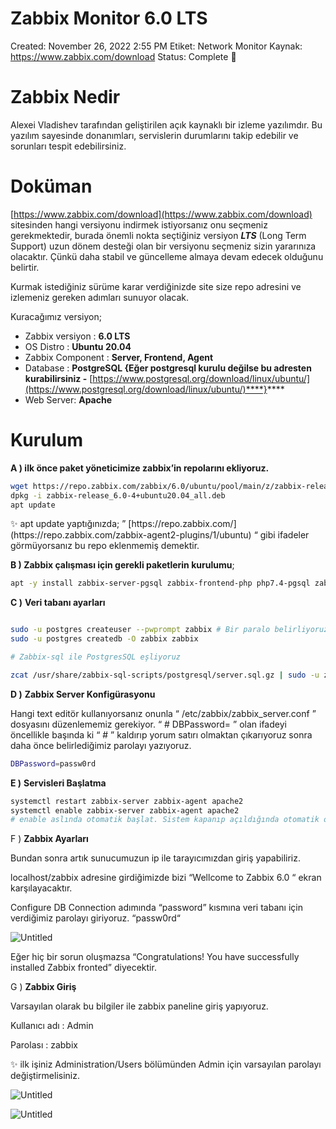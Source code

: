 # Zabbix Monitor 6.0 LTS

Created: November 26, 2022 2:55 PM
Etiket: Network Monitor
Kaynak: https://www.zabbix.com/download
Status: Complete 🙌

# Zabbix Nedir

Alexei Vladishev tarafından geliştirilen açık kaynaklı bir izleme yazılımdır. Bu yazılım sayesinde donanımları, servislerin durumlarını takip edebilir ve sorunları tespit edebilirsiniz.

# Doküman

[https://www.zabbix.com/download](https://www.zabbix.com/download) sitesinden hangi versiyonu indirmek istiyorsanız onu seçmeniz gerekmektedir, burada önemli nokta seçtiğiniz versiyon ***LTS*** (Long Term Support) uzun dönem desteği olan bir versiyonu seçmeniz sizin yararınıza olacaktır. Çünkü daha stabil ve güncelleme almaya devam edecek olduğunu belirtir.

Kurmak istediğiniz sürüme karar verdiğinizde site size repo adresini ve izlemeniz gereken adımları sunuyor olacak.

Kuracağımız versiyon;

- Zabbix versiyon : **6.0 LTS**
- OS Distro : **Ubuntu 20.04**
- Zabbix Component : **Server, Frontend, Agent**
- Database : ****PostgreSQL {Eğer postgresql kurulu değilse bu adresten kurabilirsiniz -**** [https://www.postgresql.org/download/linux/ubuntu/](https://www.postgresql.org/download/linux/ubuntu/)****}****
- Web Server: **Apache**

# Kurulum

**A ) ilk önce paket yöneticimize zabbix’in repolarını ekliyoruz.** 

```bash
wget https://repo.zabbix.com/zabbix/6.0/ubuntu/pool/main/z/zabbix-release/zabbix-release_6.0-4%2Bubuntu20.04_all.deb
dpkg -i zabbix-release_6.0-4+ubuntu20.04_all.deb
apt update
```

<aside>
✨ apt update yaptığınızda;
” [https://repo.zabbix.com/](https://repo.zabbix.com/zabbix-agent2-plugins/1/ubuntu) “ gibi ifadeler görmüyorsanız bu repo eklenmemiş demektir.

</aside>

**B ) Zabbix çalışması için gerekli paketlerin  kurulumu**;

```bash
apt -y install zabbix-server-pgsql zabbix-frontend-php php7.4-pgsql zabbix-apache-conf zabbix-sql-scripts zabbix-agent
```

**C )** **Veri tabanı ayarları**

```bash

sudo -u postgres createuser --pwprompt zabbix # Bir paralo belirliyoruz 'passw0rd'
sudo -u postgres createdb -O zabbix zabbix

# Zabbix-sql ile PostgresSQL eşliyoruz

zcat /usr/share/zabbix-sql-scripts/postgresql/server.sql.gz | sudo -u zabbix psql zabbix
```

**D )** **Zabbix Server Konfigürasyonu**

Hangi text editör kullanıyorsanız onunla “ /etc/zabbix/zabbix_server.conf ” dosyasını düzenlememiz gerekiyor.  “ # DBPassword= ” olan ifadeyi öncellikle başında ki “ # ” kaldırıp yorum satırı olmaktan çıkarıyoruz sonra daha önce belirlediğimiz parolayı yazıyoruz.

```bash
DBPassword=passw0rd
```

**E )** **Servisleri Başlatma**

```bash
systemctl restart zabbix-server zabbix-agent apache2
systemctl enable zabbix-server zabbix-agent apache2
# enable aslında otomatik başlat. Sistem kapanıp açıldığında otomatik olarak zabbix başlayacak.
```

F ) **Zabbix Ayarları**

Bundan sonra artık sunucumuzun ip ile tarayıcımızdan giriş yapabiliriz.

localhost/zabbix adresine girdiğimizde bizi “Wellcome to Zabbix 6.0 “ ekran karşılayacaktır.

Configure DB Connection adımında “password” kısmına veri tabanı için verdiğimiz parolayı giriyoruz. “passw0rd“ 

![Untitled](Zabbix%20Monitor%206%200%20LTS%2058ae75f97ea746b4b508b628170700f7/Untitled.png)

Eğer hiç bir sorun oluşmazsa “Congratulations! You have successfully installed Zabbix fronted” diyecektir.

G ) **Zabbix Giriş**

Varsayılan olarak bu bilgiler ile zabbix paneline giriş yapıyoruz.

Kullanıcı adı : Admin

Parolası : zabbix

<aside>
✨ ilk işiniz Administration/Users bölümünden Admin için varsayılan parolayı değiştirmelisiniz.

</aside>

![Untitled](Zabbix%20Monitor%206%200%20LTS%2058ae75f97ea746b4b508b628170700f7/Untitled%201.png)

![Untitled](Zabbix%20Monitor%206%200%20LTS%2058ae75f97ea746b4b508b628170700f7/Untitled%202.png)